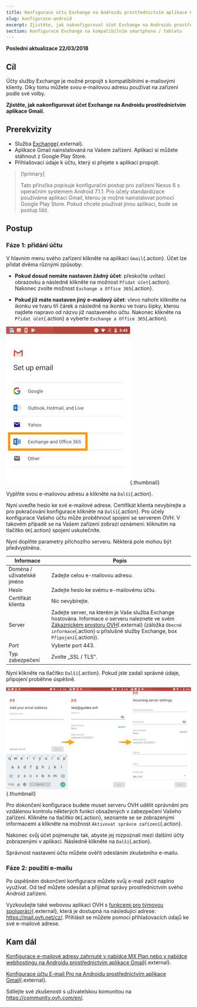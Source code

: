 ```yaml
---
title: Konfigurace účtu Exchange na Androidu prostřednictvím aplikace Gmail
slug: konfigurace-android
excerpt: Zjistěte, jak nakonfigurovat účet Exchange na Androidu prostřednictvím aplikace Gmail
section: Konfigurace Exchange na kompatibilním smartphonu / tabletu
---
```


**Poslední aktualizace 22/03/2018**

## Cíl

Účty služby Exchange je možné propojit s kompatibilními e-mailovými klienty. Díky tomu můžete svou e-mailovou adresu používat na zařízení podle své volby.

**Zjistěte, jak nakonfigurovat účet Exchange na Androidu prostřednictvím aplikace Gmail.**

## Prerekvizity

- Služba [Exchange](https://www.ovh.cz/emails/){.external}.
- Aplikace Gmail nainstalovaná na Vašem zařízení. Aplikaci si můžete stáhnout z Google Play Store.
- Přihlašovací údaje k účtu, který si přejete s aplikací propojit.

> [!primary]
>
> Tato příručka popisuje konfigurační postup pro zařízení Nexus 6 s operačním systémem Android 7.1.1. Pro účely standardizace používáme aplikaci Gmail, kterou je možné nainstalovat pomocí Google Play Store.  Pokud chcete používat jinou aplikaci, bude se postup lišit.
>

## Postup

### Fáze 1: přidání účtu

V hlavním menu svého zařízení klikněte na aplikaci `Gmail`{.action}. Účet lze přidat dvěma různými způsoby:

- **Pokud dosud nemáte nastaven žádný účet**: přeskočte uvítací obrazovku a následně klikněte na možnost `Přidat účet`{.action}. Nakonec zvolte možnost `Exchange a Office 365`{.action}. 

- **Pokud již máte nastaven jiný e-mailový účet**: vlevo nahoře klikněte na ikonku ve tvaru tří čárek a následně na ikonku ve tvaru šipky, kterou najdete napravo od názvu již nastaveného účtu. Nakonec klikněte na `Přidat účet`{.action} a vyberte `Exchange a Office 365`{.action}. 

![Exchange](images/configuration-exchange-gmail-application-android-step1.png){.thumbnail}

Vyplňte svou e-mailovou adresu a klikněte na `Další`{.action}.

Nyní uveďte heslo ke své e-mailové adrese. Certifikát klienta nevybírejte a pro pokračování konfigurace klikněte na `Další`{.action}. Pro účely konfigurace Vašeho účtu může proběhnout spojení se serverem OVH. V takovém případě se na Vašem zařízení zobrazí oznámení: kliknutím na tlačítko `OK`{.action} spojení uskutečníte.

Nyní doplňte parametry příchozího serveru. Některá pole mohou být předvyplněna. 

|Informace|Popis| 
|---|---| 
|Doména / uživatelské jméno|Zadejte celou e-mailovou adresu.|  
|Heslo|Zadejte heslo ke svému e-mailovému účtu.|
|Certifikát klienta|Nic nevybírejte.|
|Server|Zadejte server, na kterém je Vaše služba Exchange hostována. Informace o serveru naleznete ve svém [Zákaznickém prostoru OVH](https://www.ovh.com/auth/?action=gotomanager){.external} (záložka `Obecné informace`{.action} u příslušné služby Exchange, box `Připojení`{.action}).|
|Port|Vyberte port 443.|  
|Typ zabezpečení|Zvolte „SSL / TLS“.|

Nyní klikněte na tlačítko `Další`{.action}. Pokud jste zadali správné údaje, připojení proběhne úspěšně.

![Exchange](images/configuration-exchange-gmail-application-android-step2.png){.thumbnail}

Pro dokončení konfigurace budete muset serveru OVH udělit oprávnění pro vzdálenou kontrolu některých funkcí obsažených v zabezpečení Vašeho zařízení.  Klikněte na tlačítko `OK`{.action}, seznamte se se zobrazenými informacemi a klikněte na možnost `Aktivovat správce zařízení`{.action}.

Nakonec svůj účet pojmenujte tak, abyste jej rozpoznali mezi dalšími účty zobrazenými v aplikaci. Následně klikněte na `Další`{.action}.

Správnost nastavení účtu můžete ověřit odesláním zkušebního e-mailu.

### Fáze 2: použití e-mailu

Po úspěšném dokončení konfigurace můžete svůj e-mail začít naplno využívat. Od teď můžete odesílat a přijímat správy prostřednictvím svého Android zařízení.

Vyzkoušejte také webovou aplikaci OVH s [funkcemi pro týmovou spolupráci](https://www.ovh.cz/emails/){.external}, která je dostupná na následující adrese: <https://mail.ovh.net/cz/>. Přihlásit se můžete pomocí přihlašovacích údajů ke své e-mailové adrese.

## Kam dál

[Konfigurace e-mailové adresy zahrnuté v nabídce MX Plan nebo v nabídce webhostingu  na Androidu prostřednictvím aplikace Gmail](https://docs.ovh.com/cz/cs/emails/konfigurace-android/){.external}.

[Konfigurace účtu E-mail Pro na Androidu prostřednictvím aplikace Gmail](https://docs.ovh.com/cz/cs/emails-pro/konfigurace-android/){.external}.

Sdílejte své zkušenosti s uživatelskou komunitou na <https://community.ovh.com/en/>.
